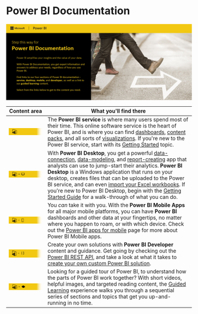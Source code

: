 ﻿<properties
   pageTitle="Power BI Documentation"
   description="Power BI Documentation"
   services="powerbi"
   documentationCenter=""
   authors="davidiseminger"
   manager="mblythe"
   editor=""
   tags=""
   qualityFocus="no"
   qualityDate=""/>

<tags
   ms.service="powerbi"
   ms.devlang="NA"
   ms.topic="article"
   ms.tgt_pltfrm="NA"
   ms.workload="powerbi"
   ms.date="04/21/2016"
   ms.author="davidi"/>

# Power BI Documentation

![](media/powerbi-landing-page/pbi-landing_01.jpg)

   | Content area | What you'll find there |
   |--------|------|
   |[![](media/powerbi-landing-page/pbi-landing_02.jpg)](powerbi-service-get-started.md)| The **Power BI service** is where many users spend most of their time. This online software service is the heart of Power BI, and is where you can find [dashboards](powerbi-service-dashboards.md), [content packs](powerbi-content-packs-services.md), and all sorts of [visualizations](powerbi-service-visualizations-for-reports.md). If you're new to the Power BI service, start with its [Getting Started](powerbi-service-get-started.md) topic. |
   |[![](media/powerbi-landing-page/pbi-landing_03.jpg)](powerbi-desktop-getting-started.md)| With **Power BI Desktop**, you get a powerful [data-connection](powerbi-desktop-connect-to-data.md), [data-modeling](powerbi-desktop-shape-and-combine-data.md), and [report-creating](powerbi-desktop-report-view.md) app that analysts can use to jump-start their analytics. **Power BI Desktop** is a Windows application that runs on your desktop, creates files that can be uploaded to the Power BI service, and can even [import your Excel workbooks](powerbi-desktop-import-excel-workbooks.md). If you're new to Power BI Desktop, begin with the [Getting Started Guide](powerbi-desktop-getting-started.md) for a walk-through of what you can do.|
   |[![](media/powerbi-landing-page/pbi-landing_04.jpg)](powerbi-power-bi-apps-for-mobile-devices.md)| You *can* take it with you. With the **Power BI Mobile Apps** for all major mobile platforms, you can have **Power BI** dashboards and other data at your fingertips, no matter where you happen to roam, or with which device. Check out the [Power BI apps for mobile](powerbi-power-bi-apps-for-mobile-devices.md) page for more about Power BI Mobile apps.  |
   |[![](media/powerbi-landing-page/pbi-landing_05.jpg)](powerbi-developer-overview-of-power-bi-rest-api.md)| Create your own solutions with **Power BI Developer** content and guidance. Get going by checking out the [Power BI REST API](powerbi-developer-overview-of-power-bi-rest-api.md), and take a look at what it takes to [create your own custom Power BI solution](powerbi-developer-what-you-need-to-create-an-app.md).|    
   |[![](media/powerbi-landing-page/pbi-landing_06.jpg)](https://powerbi.microsoft.com/guided-learning/)| Looking for a guided tour of Power BI, to understand how the parts of Power BI work together? With short videos, helpful images, and targeted reading content, the [Guided Learning](https://powerbi.microsoft.com/en-us/guided-learning/) experience walks you through a sequential series of sections and topics that get you up-and-running in no time.|
